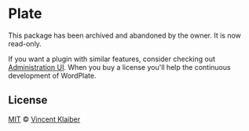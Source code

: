 # Plate

This package has been archived and abandoned by the owner. It is now read-only.

If you want a plugin with similar features, consider checking out [Administration UI](https://vinkla.dev/administration-ui). When you buy a license you'll help the continuous development of WordPlate.

## License

[MIT](LICENSE) © [Vincent Klaiber](https://doubledip.se)
